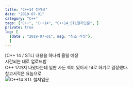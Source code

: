 ```yaml
---
title: "C++14 정리글"
date: "2019-07-01"
category: "C++"
tags: ["C++", "C++14", "C++14_STL철저입문", ]
private: true
log: [
  {date : "2019-07-01", msg: "최조 작성"},
  ]
---
```


[C++ 14 / STL] 내용을 하나씩 올릴 예정  
시간되는 대로 업로드함  
C++ 17까지 나왔다는데 일딴 사둔 책이 있어서 14로 하기로 결정했다.  
참고서적은 요놈으로  
![C++14 STL 철저입문](http://image.aladin.co.kr/product/9799/74/letslook/S262535853_f.jpg)